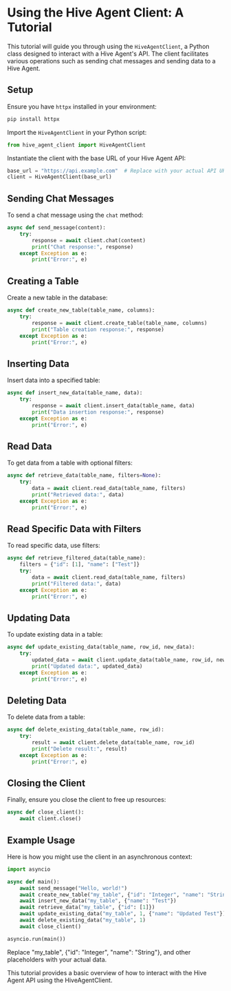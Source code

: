 # Using the Hive Agent Client: A Tutorial

This tutorial will guide you through using the `HiveAgentClient`, a Python class designed to interact with a Hive Agent's API. The client facilitates various operations such as sending chat messages and sending data to a Hive Agent.

## Setup

Ensure you have `httpx` installed in your environment:

```bash
pip install httpx
```

Import the `HiveAgentClient` in your Python script:

```python
from hive_agent_client import HiveAgentClient
```

Instantiate the client with the base URL of your Hive Agent API:

```python
base_url = "https://api.example.com"  # Replace with your actual API URL
client = HiveAgentClient(base_url)
```

## Sending Chat Messages

To send a chat message using the `chat` method:

```python
async def send_message(content):
    try:
        response = await client.chat(content)
        print("Chat response:", response)
    except Exception as e:
        print("Error:", e)
```

## Creating a Table

Create a new table in the database:

```python
async def create_new_table(table_name, columns):
    try:
        response = await client.create_table(table_name, columns)
        print("Table creation response:", response)
    except Exception as e:
        print("Error:", e)
```

## Inserting Data

Insert data into a specified table:

```python
async def insert_new_data(table_name, data):
    try:
        response = await client.insert_data(table_name, data)
        print("Data insertion response:", response)
    except Exception as e:
        print("Error:", e)
```

## Read Data

To get data from a table with optional filters:

```python
async def retrieve_data(table_name, filters=None):
    try:
        data = await client.read_data(table_name, filters)
        print("Retrieved data:", data)
    except Exception as e:
        print("Error:", e)
```

## Read Specific Data with Filters

To read specific data, use filters:

```python
async def retrieve_filtered_data(table_name):
    filters = {"id": [1], "name": ["Test"]}
    try:
        data = await client.read_data(table_name, filters)
        print("Filtered data:", data)
    except Exception as e:
        print("Error:", e)
```

## Updating Data

To update existing data in a table:


```python
async def update_existing_data(table_name, row_id, new_data):
    try:
        updated_data = await client.update_data(table_name, row_id, new_data)
        print("Updated data:", updated_data)
    except Exception as e:
        print("Error:", e)
```

## Deleting Data

To delete data from a table:


```python
async def delete_existing_data(table_name, row_id):
    try:
        result = await client.delete_data(table_name, row_id)
        print("Delete result:", result)
    except Exception as e:
        print("Error:", e)
```

## Closing the Client

Finally, ensure you close the client to free up resources:

```python
async def close_client():
    await client.close()
```

## Example Usage

Here is how you might use the client in an asynchronous context:

```python
import asyncio

async def main():
    await send_message("Hello, world!")
    await create_new_table("my_table", {"id": "Integer", "name": "String"})
    await insert_new_data("my_table", {"name": "Test"})
    await retrieve_data("my_table", {"id": [1]})
    await update_existing_data("my_table", 1, {"name": "Updated Test"})
    await delete_existing_data("my_table", 1)
    await close_client()

asyncio.run(main())
```

Replace "my_table", {"id": "Integer", "name": "String"}, and other placeholders with your actual data.

This tutorial provides a basic overview of how to interact with the Hive Agent API using the HiveAgentClient.

